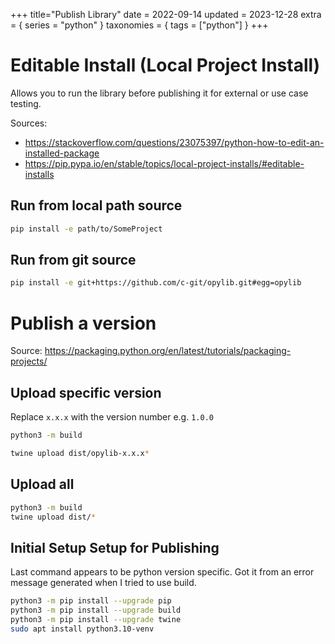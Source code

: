 +++
title="Publish Library"
date = 2022-09-14
updated = 2023-12-28
extra = { series = "python" }
taxonomies = { tags = ["python"] }
+++

# Editable Install (Local Project Install)

Allows you to run the library before publishing it for external or use case testing.

Sources:

- <https://stackoverflow.com/questions/23075397/python-how-to-edit-an-installed-package>
- <https://pip.pypa.io/en/stable/topics/local-project-installs/#editable-installs>

## Run from local path source

```sh
pip install -e path/to/SomeProject
```

## Run from git source

```sh
pip install -e git+https://github.com/c-git/opylib.git#egg=opylib
```

# Publish a version

Source: <https://packaging.python.org/en/latest/tutorials/packaging-projects/>

## Upload specific version

Replace `x.x.x` with the version number e.g. `1.0.0`

```sh
python3 -m build
```

```sh
twine upload dist/opylib-x.x.x*
```

## Upload all

```sh
python3 -m build
twine upload dist/*
```

## Initial Setup Setup for Publishing

Last command appears to be python version specific.
Got it from an error message generated when I tried to use build.

```sh
python3 -m pip install --upgrade pip
python3 -m pip install --upgrade build
python3 -m pip install --upgrade twine
sudo apt install python3.10-venv
```
